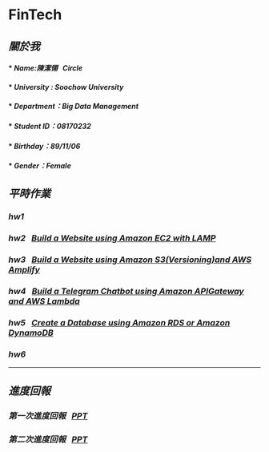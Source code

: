 # FinTech
## *關於我*
#### * *Name:陳潔翎&nbsp;&nbsp; Circle*
#### * *University : Soochow University*
#### * *Department：Big Data Management*
#### * *Student ID：08170232*
#### * *Birthday：89/11/06*
#### * *Gender：Female*
## *平時作業*
### *hw1*
### *hw2*&nbsp;&nbsp;&nbsp;[*Build a Website using Amazon EC2 with LAMP*](https://www.youtube.com/watch?v=2R5UBtN_2SM&feature=youtu.be)
### *hw3*&nbsp;&nbsp;&nbsp;[*Build a Website using Amazon S3(Versioning)and AWS Amplify*](https://www.youtube.com/watch?v=9P9PlCctCDQ)
### *hw4*&nbsp;&nbsp;&nbsp;[*Build a Telegram Chatbot using Amazon APIGateway and AWS Lambda*](https://www.youtube.com/watch?v=PGA9m98fQLg)
### *hw5*&nbsp;&nbsp;&nbsp;[*Create a Database using Amazon RDS or Amazon DynamoDB*](https://youtu.be/cQyftq5GKIc)
### *hw6*
---
## *進度回報*
### *第一次進度回報*&nbsp;&nbsp;&nbsp;[*PPT*](https://drive.google.com/file/d/1_ZgxCqjD__lHtsoNMSbMR1x1ZPUgKVWF/view)
### *第二次進度回報*&nbsp;&nbsp;&nbsp;[*PPT*](https://drive.google.com/file/d/1MBJLSV7DR7zMfG3V5B2E9GALloaPVSoz/view)
